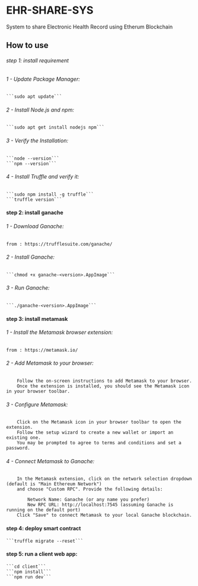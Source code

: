 # EHR-SHARE-SYS
System to share Electronic Health Record using Etherum Blockchain

## How to use

###### step 1: install requirement
###### 1 - Update Package Manager:
    ```sudo apt update```

###### 2 - Install Node.js and npm:
    ```sudo apt get install nodejs npm```

###### 3 - Verify the Installation:
    ```node --version```
    ```npm --version```

###### 4 - Install Truffle and verify it:
    ```sudo npm install -g truffle```
    ```truffle version```

#### step 2: install ganache
###### 1 - Download Ganache:
    from : https://trufflesuite.com/ganache/

###### 2 - Install Ganache:
    ```chmod +x ganache-<version>.AppImage```

###### 3 - Run Ganache:
    ```./ganache-<version>.AppImage```

#### step 3: install metamask
###### 1 - Install the Metamask browser extension:
    from : https://metamask.io/
###### 2 - Add Metamask to your browser:
        Follow the on-screen instructions to add Metamask to your browser. 
        Once the extension is installed, you should see the Metamask icon in your browser toolbar.

###### 3 - Configure Metamask:
        Click on the Metamask icon in your browser toolbar to open the extension. 
        Follow the setup wizard to create a new wallet or import an existing one. 
        You may be prompted to agree to terms and conditions and set a password.

###### 4 - Connect Metamask to Ganache:
        In the Metamask extension, click on the network selection dropdown (default is "Main Ethereum Network") 
        and choose "Custom RPC". Provide the following details:

            Network Name: Ganache (or any name you prefer)
            New RPC URL: http://localhost:7545 (assuming Ganache is running on the default port)
        Click "Save" to connect Metamask to your local Ganache blockchain.

#### step 4: deploy smart contract
    ```truffle migrate --reset```

#### step 5: run a client web app:
    ```cd client```
    ```npm install```
    ```npm run dev```
